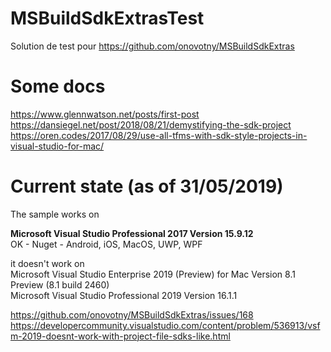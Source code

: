 # MSBuildSdkExtrasTest
Solution de test pour https://github.com/onovotny/MSBuildSdkExtras 

# Some docs
https://www.glennwatson.net/posts/first-post  
https://dansiegel.net/post/2018/08/21/demystifying-the-sdk-project  
https://oren.codes/2017/08/29/use-all-tfms-with-sdk-style-projects-in-visual-studio-for-mac/  
  
# Current state (as of 31/05/2019)
The sample works on

**Microsoft Visual Studio Professional 2017 Version 15.9.12**  
OK - Nuget - Android, iOS, MacOS, UWP, WPF

it doesn't work on  
Microsoft Visual Studio Enterprise 2019 (Preview) for Mac Version 8.1 Preview (8.1 build 2460)   
Microsoft Visual Studio Professional 2019 Version 16.1.1   

https://github.com/onovotny/MSBuildSdkExtras/issues/168
https://developercommunity.visualstudio.com/content/problem/536913/vsfm-2019-doesnt-work-with-project-file-sdks-like.html
